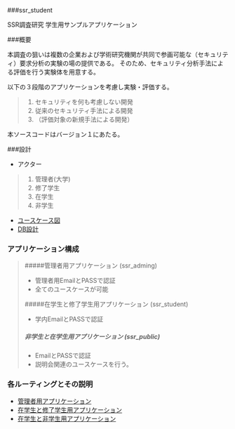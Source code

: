 ###ssr_student


SSR調査研究 学生用サンプルアプリケーション

###概要

本調査の狙いは複数の企業および学術研究機関が共同で参画可能な（セキュリティ）要求分析の実験の場の提供である。
そのため、セキュリティ分析手法による評価を行う実験体を用意する。

以下の３段階のアプリケーションを考慮し実験・評価する。

>1. セキュリティを何も考慮しない開発
>1. 従来のセキュリティ手法による開発 
>1. （評価対象の新規手法による開発）

本ソースコードはバージョン１にあたる。

###設計

* アクター

>1. 管理者(大学)
>1. 修了学生
>1. 在学生
>1. 非学生



* [ユースケース図](https://github.com/takanorioo/SSR_Open_Project/wiki/%E3%83%A6%E3%83%BC%E3%82%B9%E3%82%B1%E3%83%BC%E3%82%B9%E5%9B%B3)
* [DB設計](https://github.com/takanorioo/SSR_Open_Project/wiki/Db%E8%A8%AD%E8%A8%88)


### アプリケーション構成

>#####管理者用アプリケーション (ssr_adming)
>* 管理者用EmailとPASSで認証
>* 全てのユースケースが可能
>
>#####在学生と修了学生用アプリケーション (ssr_student)
>* 学内EmailとPASSで認証
>
>##### 非学生と在学生用アプリケーション (ssr_public)
>* EmailとPASSで認証 
>* 説明会関連のユースケースを行う。


### 各ルーティングとその説明

* [管理者用アプリケーション](https://github.com/takanorioo/SSR_Open_Project/wiki/%E7%AE%A1%E7%90%86%E8%80%85%E7%94%A8%E3%82%A2%E3%83%97%E3%83%AA%E3%82%B1%E3%83%BC%E3%82%B7%E3%83%A7%E3%83%B3)
* [在学生と修了学生用アプリケーション](https://github.com/takanorioo/SSR_Open_Project/wiki/%E5%9C%A8%E5%AD%A6%E7%94%9F%E3%81%A8%E4%BF%AE%E4%BA%86%E5%AD%A6%E7%94%9F%E7%94%A8%E3%82%A2%E3%83%97%E3%83%AA%E3%82%B1%E3%83%BC%E3%82%B7%E3%83%A7%E3%83%B3)
* [在学生と非学生用アプリケーション]()
